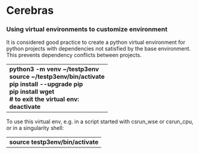 Cerebras
========

### Using virtual environments to customize environment
It is considered good practice to create a python virtual environment for python projects with dependencies not satisfied by the base environment.
This prevents dependency conflicts between projects.

<table>
<tbody>
<tr class="odd">
<td><strong>
python3 -m venv ~/testp3env<br>
source ~/testp3env/bin/activate<br>
pip install --upgrade pip<br>
pip install wget<br>
# to exit the virtual env:<br>
deactivate<br>
</strong></td>
</tr>
</tbody>
</table>

To use this virtual env, e.g. in a script started with csrun_wse or csrun_cpu, or in a singularity shell:
<table>
<tbody>
<tr class="odd">
<td><strong>
source testp3env/bin/activate
</strong></td>
</tr>
</tbody>
</table>



